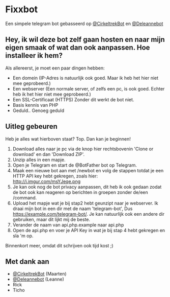 # Fixxbot
Een simpele telegram bot gebasseerd op [@CirkeltrekBot](https://github.com/Maartenwut/CirkeltrekBot) en [@Deleannebot](https://telegram.me/deleannebot)

## Hey, ik wil deze bot zelf gaan hosten en naar mijn eigen smaak of wat dan ook aanpassen. Hoe installeer ik hem?
Als allereerst, je moet een paar dingen hebben:
- Een domein (IP-Adres is natuurlijk ook goed. Maar ik heb het hier niet mee geprobeerd.)
- Een webserver (Een normale server, of zelfs een pc, is ook goed. Echter heb ik het hier niet mee geprobeerd.)
- Een SSL-Certificaat (HTTPS) Zonder dit werkt de bot niet. 
- Basis kennis van PHP
- Geduld.. Genoeg geduld

## Uitleg gebeuren
Heb je alles wat hierboven staat? Top. Dan kan je beginnen!

1. Download alles naar je pc via de knop hier rechtsbovenin 'Clone or download' en dan 'Download ZIP'.
2. Unzip alles in een mapje.
3. Open je Telegram en start de @BotFather bot op Telegram.
4. Maak een nieuwe bot aan met /newbot en volg de stappen totdat je een HTTP API key hebt gekregen, zoals hier: http://i.imgur.com/msYJeqe.png
5. Je kan ook nog de bot privacy aanpassen, dit heb ik ook gedaan zodat de bot ook kan reageren op berichten in groepen zonder de/een /command.
6. Upload het mapje wat je bij stap2 hebt geunzipt naar je webserver. Ik draai mijn bot in een dir met de naam 'telegram-bot', Dus https://example.com/telegram-bot/. Je kan natuurlijk ook een andere dir gebruiken, maar dit lijkt mij de beste.
7. Verander de naam van api.php.example naar api.php
8. Open de api.php en voer je API Key in wat je bij stap 4 hebt gekregen en sla 'm op.

Binnenkort meer, omdat dit schrijven ook tijd kost ;)

## Met dank aan

- [@CirkeltrekBot](https://github.com/Maartenwut/CirkeltrekBot) (Maarten)
- [@Deleannebot](https://telegram.me/deleannebot) (Leanne)
- Rick
- Ticho
